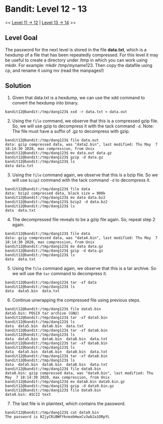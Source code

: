 # Bandit: Level 12 - 13
<< [Level 11 -> 12](https://github.com/Dennis-Dang/OverTheWire/blob/main/0_bandit/level_11-12.md) | [Level 13 -> 14](https://github.com/Dennis-Dang/OverTheWire/blob/main/0_bandit/level_13-14.md) >>

## Level Goal
The password for the next level is stored in the file **data.txt**, which is a hexdump of a file that has been repeatedly compressed. For this level it may be useful to create a directory under /tmp in which you can work using mkdir. For example: mkdir /tmp/myname123. Then copy the datafile using cp, and rename it using mv (read the manpages!)

## Solution
1. Given that data.txt is a hexdump, we can use the xdd command to convert the hexdump into binary.
```console 
bandit12@bandit:/tmp/dang123$ xxd -r data.txt > data.out
```

2. Using the `file` command, we observe that this is a compressed gzip file. So, we will use gzip to decompress it with the tack command `-d`.
   Note: The file must have a suffix of .gz to decompress with gzip.
```console
bandit12@bandit:/tmp/dang123$ file data.out
data: gzip compressed data, was "data2.bin", last modified: Thu May  7 18:14:30 2020, max compression, from Unix
bandit12@bandit:/tmp/dang123$ mv data.out data.gz
bandit12@bandit:/tmp/dang123$ gzip -d data.gz
bandit12@bandit:/tmp/dang123$ ls
data data.txt
```

3. Using the `file` command again, we observe that this is a bzip file. So we will use `bzip2` command with the tack command `-d` to decompress it.
```
bandit12@bandit:/tmp/dang123$ file data
data: bzip2 compressed data, block size = 900k
bandit12@bandit:/tmp/dang123$ mv data data.bz2
bandit12@bandit:/tmp/dang123$ bzip2 -d data.bz2
bandit12@bandit:/tmp/dang123$ ls
data  data.txt
```
4. The decompressed file reveals to be a gzip file again. So, repeat step 2 again.
```console
bandit12@bandit:/tmp/dang123$ file data
data: gzip compressed data, was "data4.bin", last modified: Thu May  7 18:14:30 2020, max compression, from Unix
bandit12@bandit:/tmp/dang123$ mv data data.gz
bandit12@bandit:/tmp/dang123$ gzip -d data.gz
bandit12@bandit:/tmp/dang123$ ls
data  data.txt
```
5. Using the `file` command again, we observe that this is a tar archive. So we will use the `tar` command to decompress it.
```console
bandit12@bandit:/tmp/dang123$ tar -xf data
bandit12@bandit:/tmp/dang123$ ls
data  data5.bin  data.txt
```
6. Continue unwrapping the compressed file using previous steps.
```console
bandit12@bandit:/tmp/dang123$ file data5.bin
data5.bin: POSIX tar archive (GNU)
bandit12@bandit:/tmp/dang123$ tar -xf data5.bin
bandit12@bandit:/tmp/dang123$ ls
data  data5.bin  data6.bin  data.txt
bandit12@bandit:/tmp/dang123$ tar -xf data6.bin
bandit12@bandit:/tmp/dang123$ ls
data  data5.bin  data6.bin  data8.bin  data.txt
bandit12@bandit:/tmp/dang123$ tar -xf data8.bin
bandit12@bandit:/tmp/dang123$ ls
data  data5.bin  data6.bin  data8.bin  data.txt
bandit12@bandit:/tmp/dang123$ tar -xf data8.bin
bandit12@bandit:/tmp/dang123$ ls
data  data5.bin  data6.bin  data8.bin  data.txt
bandit12@bandit:/tmp/dang123$ file data8.bin
data8.bin: gzip compressed data, was "data9.bin", last modified: Thu May  7 18:14:30 2020, max compression, from Unix
bandit12@bandit:/tmp/dang123$ mv data8.bin data9.bin.gz
bandit12@bandit:/tmp/dang123$ gzip -d data9.bin.gz
bandit12@bandit:/tmp/dang123$ file data9.bin
data9.bin: ASCII text
```
7. The last file is in plaintext, which contains the password.
```console 
bandit12@bandit:/tmp/dang123$ cat data9.bin
The password is 8ZjyCRiBWFYkneahHwxCv3wb2a1ORpYL
```

